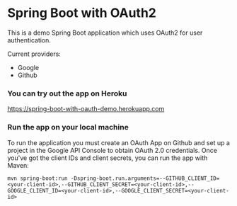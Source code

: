 # Spring Boot with OAuth2
This is a demo Spring Boot application which uses OAuth2 for user authentication.

Current providers:
- Google
- Github

### You can try out the app on Heroku
https://spring-boot-with-oauth-demo.herokuapp.com

### Run the app on your local machine
To run the application you must create an OAuth App on Github and set up a project in the Google API Console to obtain OAuth 2.0 credentials.
Once you've got the client IDs and client secrets, you can run the app with Maven:

`mvn spring-boot:run -Dspring-boot.run.arguments=--GITHUB_CLIENT_ID=<your-client-id>,--GITHUB_CLIENT_SECRET=<your-client-id>,--GOOGLE_CLIENT_ID=<your-client-id>,--GOOGLE_CLIENT_SECRET=<your-client-id>`

